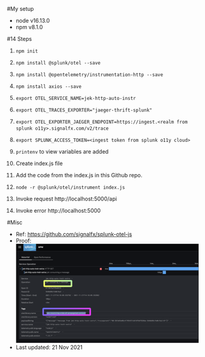 #My setup
- node v16.13.0
- npm v8.1.0

#14 Steps
1. `npm init`


2. `npm install @splunk/otel --save`


3. `npm install @opentelemetry/instrumentation-http --save`


4. `npm install axios --save`


5. `export OTEL_SERVICE_NAME=jek-http-auto-instr`


6. `export OTEL_TRACES_EXPORTER="jaeger-thrift-splunk"`


7. `export OTEL_EXPORTER_JAEGER_ENDPOINT=https://ingest.<realm from splunk o11y>.signalfx.com/v2/trace`


8. `export SPLUNK_ACCESS_TOKEN=<ingest token from splunk o11y cloud>`


9. `printenv` to view variables are added


10. Create index.js file


11. Add the code from the index.js in this Github repo.


12. `node -r @splunk/otel/instrument index.js`


13. Invoke request http://localhost:5000/api


14. Invoke error http://localhost:5000

#Misc

- Ref: https://github.com/signalfx/splunk-otel-js
- Proof: ![proof](proof.png "working proof")
- Last updated: 21 Nov 2021